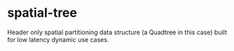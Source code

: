 # spatial-tree
Header only spatial partitioning data structure (a Quadtree in this case) built for low latency dynamic use cases. 